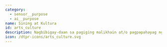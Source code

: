 ```yaml
---
category:
  - sensor__purpose
  - ai__purpose
name: Sining at Kultura
id: arts_culture
description: Nagbibigay-daan sa pagiging malikhain at/o pagpapahayag ng kultura.
icon: /dtpr-icons/arts_culture.svg
---
```


